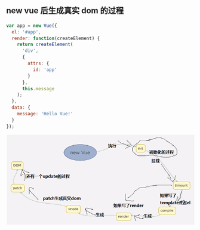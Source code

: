 ## new vue 后生成真实 dom 的过程

```js
var app = new Vue({
  el: '#app',
  render: function(createElement) {
    return createElement(
      'div',
      {
        attrs: {
          id: 'app'
        }
      },
      this.message
    );
  },
  data: {
    message: 'Hello Vue!'
  }
});
```
![流程图](https://github.com/dirkhe1051931999/hjBlog/blob/master/blog-vue-sourcecode-study/screenshot/new_vue.png)
